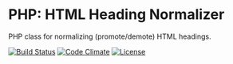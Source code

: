 # PHP: HTML Heading Normalizer
PHP class for normalizing (promote/demote) HTML headings.

[![Build Status](https://travis-ci.org/vikpe/php-normalize-headings.svg?branch=master)](https://travis-ci.org/vikpe/php-normalize-headings)
[![Code Climate](https://codeclimate.com/github/vikpe/php-normalize-headings/badges/gpa.svg)](https://codeclimate.com/github/vikpe/php-normalize-headings)
[![License](https://poser.pugx.org/vikpe/php-normalize-headings/license)](https://packagist.org/packages/vikpe/php-normalize-headings)
